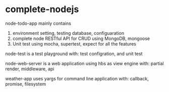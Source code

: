 # complete-nodejs

node-todo-app mainly contains 
  1. environment setting, testing database, configuaration
  2. complete node RESTful API for CRUD using MongoDB, mongoose
  3. Unit test using mocha, supertest, expect for all the features


node-test is a test playground
  with: test configration, and unit test
	
node-web-server is a web application using hbs as view engine
  with: partial render, middleware, api
	
weather-app uses yargs for command line application
  with: callback, promise, filesystem
